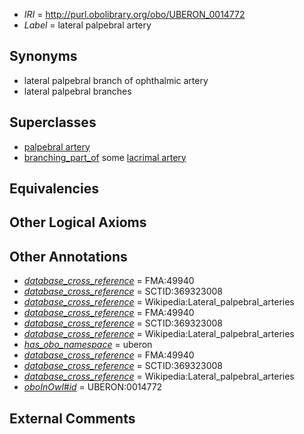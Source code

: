  * *IRI* = http://purl.obolibrary.org/obo/UBERON_0014772
 * *Label* = lateral palpebral artery

## Synonyms

 * lateral palpebral branch of ophthalmic artery
 * lateral palpebral branches

## Superclasses

 * [palpebral artery](../../UBERON/70/UBERON_0014770.md)
 * [branching_part_of](../../RO/80/RO_0002380.md) some [lacrimal artery](../../UBERON/22/UBERON_0001622.md)

## Equivalencies


## Other Logical Axioms


## Other Annotations

 * *[database_cross_reference](../../ef/oboInOwl#hasDbXref.md)* = FMA:49940
 * *[database_cross_reference](../../ef/oboInOwl#hasDbXref.md)* = SCTID:369323008
 * *[database_cross_reference](../../ef/oboInOwl#hasDbXref.md)* = Wikipedia:Lateral_palpebral_arteries
 * *[database_cross_reference](../../ef/oboInOwl#hasDbXref.md)* = FMA:49940
 * *[database_cross_reference](../../ef/oboInOwl#hasDbXref.md)* = SCTID:369323008
 * *[database_cross_reference](../../ef/oboInOwl#hasDbXref.md)* = Wikipedia:Lateral_palpebral_arteries
 * *[has_obo_namespace](../../ce/oboInOwl#hasOBONamespace.md)* = uberon
 * *[database_cross_reference](../../ef/oboInOwl#hasDbXref.md)* = FMA:49940
 * *[database_cross_reference](../../ef/oboInOwl#hasDbXref.md)* = SCTID:369323008
 * *[database_cross_reference](../../ef/oboInOwl#hasDbXref.md)* = Wikipedia:Lateral_palpebral_arteries
 * *[oboInOwl#id](../../id/oboInOwl#id.md)* = UBERON:0014772

## External Comments

